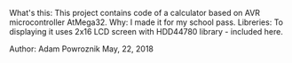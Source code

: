 What's this:
This project contains code of a calculator based on AVR microcontroller AtMega32.
Why:
I made it for my school pass.
Libreries:
To displaying it uses 2x16 LCD screen with HDD44780 library - included here.

Author: Adam Powroznik May, 22, 2018